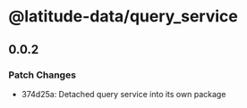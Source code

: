 # @latitude-data/query_service

## 0.0.2

### Patch Changes

- 374d25a: Detached query service into its own package
